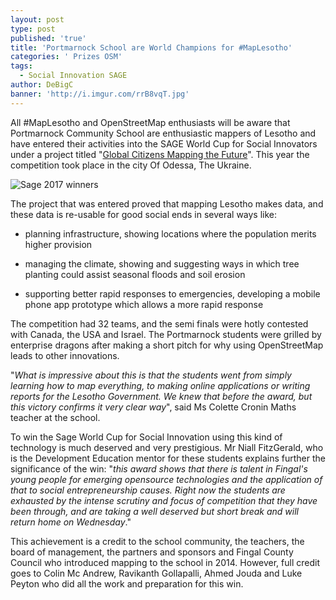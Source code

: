 ```yaml
---
layout: post
type: post
published: 'true'
title: 'Portmarnock School are World Champions for #MapLesotho'
categories: ' Prizes OSM'
tags:
  - Social Innovation SAGE
author: DeBigC
banner: 'http://i.imgur.com/rrB8vqT.jpg'
---
```

All #MapLesotho and OpenStreetMap enthusiasts will be aware that Portmarnock Community School are enthusiastic mappers of Lesotho and have entered their activities  into the SAGE World Cup for Social Innovators under a project titled "[Global Citizens Mapping the Future](https://twitter.com/globalcitmtf?lang=en)". This year the competition took place in the city Of Odessa, The Ukraine.

![Sage 2017 winners](http://i.imgur.com/rrB8vqT.jpg)

The project that was entered proved that mapping Lesotho makes data, and these data is re-usable for good social ends in several ways like:
 
- planning infrastructure, showing locations where the population merits higher provision

- managing the climate, showing and suggesting ways in which tree planting could assist seasonal floods and soil erosion

- supporting better rapid responses to emergencies, developing a mobile phone app prototype which allows a more rapid response 

The competition had 32 teams, and the semi finals were hotly contested with Canada, the USA and Israel. The Portmarnock students were grilled by enterprise dragons  after making a short pitch for why using OpenStreetMap leads to other innovations.

"*What is impressive about this is that the students went from simply learning how to map everything, to making online applications or writing reports for the Lesotho Government. We knew that before the award, but this victory confirms it very clear way*", said Ms Colette Cronin Maths teacher at the school.

To win the Sage World Cup for Social Innovation using this kind of technology is much deserved and very prestigious. Mr Niall FitzGerald, who is the Development Education mentor for these students explains further the significance of the win: "*this award shows that there is talent in Fingal's young people for emerging opensource technologies and the application of that to social entrepreneurship causes. Right now the students are exhausted by the intense scrutiny and focus of competition that they have been through, and are taking a well deserved but short break and will return home on Wednesday*."

This achievement is a credit to the school community, the teachers, the board of management, the partners and sponsors and Fingal County Council who introduced mapping to the school in 2014. However, full credit goes to Colin Mc Andrew, Ravikanth Gollapalli, Ahmed Jouda and Luke Peyton who did all the work and preparation for this win. 













